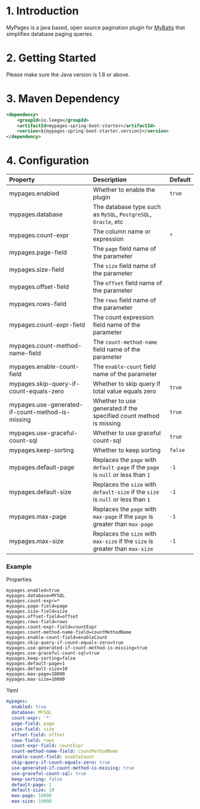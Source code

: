 # 1. Introduction

MyPages is a java based, open source pagination plugin for [MyBatis](https://github.com/mybatis/mybatis-3) that simplifies database paging queries.

# 2. Getting Started

Please make sure the Java version is 1.8 or above.

# 3. Maven Dependency

```xml
<dependency>
    <groupId>io.leego</groupId>
    <artifactId>mypages-spring-boot-starter</artifactId>
    <version>${mypages-spring-boot-starter.version}</version>
</dependency>
```

# 4. Configuration

|Property|Description|Default|
|:-|:-|:-|
|mypages.enabled|Whether to enable the plugin|`true`|
|mypages.database|The database type such as `MySQL`, `PostgreSQL`, `Oracle`, etc||
|mypages.count-expr|The column name or expression|`*`|
|mypages.page-field|The `page` field name of the parameter||
|mypages.size-field|The `size` field name of the parameter||
|mypages.offset-field|The `offset` field name of the parameter||
|mypages.rows-field|The `rows` field name of the parameter||
|mypages.count-expr-field|The count expression field name of the parameter||
|mypages.count-method-name-field|The `count-method-name` field name of the parameter||
|mypages.enable-count-field|The `enable-count` field name of the parameter||
|mypages.skip-query-if-count-equals-zero|Whether to skip query if total value equals zero|`true`|
|mypages.use-generated-if-count-method-is-missing|Whether to use generated if the specified count method is missing|`true`|
|mypages.use-graceful-count-sql|Whether to use graceful count-sql|`true`|
|mypages.keep-sorting|Whether to keep sorting|`false`|
|mypages.default-page|Replaces the `page` with `default-page` if the `page` is `null` or less than `1`|`-1`|
|mypages.default-size|Replaces the `size` with `default-size` if the `size` is `null` or less than `1`|`-1`|
|mypages.max-page|Replaces the `page` with `max-page` if the `page` is greater than `max-page`|`-1`|
|mypages.max-size|Replaces the `size` with `max-size` if the `size` is greater than `max-size`|`-1`|

### Example

Properties

```properties
mypages.enabled=true
mypages.database=MYSQL
mypages.count-expr=*
mypages.page-field=page
mypages.size-field=size
mypages.offset-field=offset
mypages.rows-field=rows
mypages.count-expr-field=countExpr
mypages.count-method-name-field=countMethodName
mypages.enable-count-field=enableCount
mypages.skip-query-if-count-equals-zero=true
mypages.use-generated-if-count-method-is-missing=true
mypages.use-graceful-count-sql=true
mypages.keep-sorting=false
mypages.default-page=1
mypages.default-size=10
mypages.max-page=10000
mypages.max-size=10000
```

Yaml

```yaml
mypages:
  enabled: true
  database: MYSQL
  count-expr: '*'
  page-field: page
  size-field: size
  offset-field: offset
  rows-field: rows
  count-expr-field: countExpr
  count-method-name-field: countMethodName
  enable-count-field: enableCount
  skip-query-if-count-equals-zero: true
  use-generated-if-count-method-is-missing: true
  use-graceful-count-sql: true
  keep-sorting: false
  default-page: 1
  default-size: 10
  max-page: 10000
  max-size: 10000
```